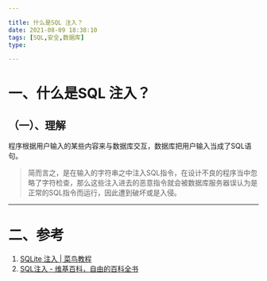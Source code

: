 ```yaml
---

title: 什么是SQL 注入？
date: 2021-08-09 18:38:10
tags: [SQL,安全,数据库]
type:

---
```


# 一、什么是SQL 注入？


## （一）、理解

程序根据用户输入的某些内容来与数据库交互，数据库把用户输入当成了SQL语句。

> 简而言之，是在输入的字符串之中注入SQL指令，在设计不良的程序当中忽略了字符检查，那么这些注入进去的恶意指令就会被数据库服务器误认为是正常的SQL指令而运行，因此遭到破坏或是入侵。


---


# 二、参考

1. [SQLite 注入 | 菜鸟教程](https://www.runoob.com/sqlite/sqlite-injection.html)
2. [SQL注入 - 维基百科，自由的百科全书](https://zh.wikipedia.org/wiki/SQL%E6%B3%A8%E5%85%A5)
